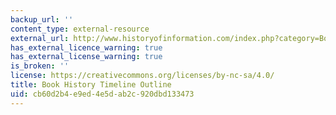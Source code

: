 ```yaml
---
backup_url: ''
content_type: external-resource
external_url: http://www.historyofinformation.com/index.php?category=Book+History
has_external_licence_warning: true
has_external_license_warning: true
is_broken: ''
license: https://creativecommons.org/licenses/by-nc-sa/4.0/
title: Book History Timeline Outline
uid: cb60d2b4-e9ed-4e5d-ab2c-920dbd133473
---
```


